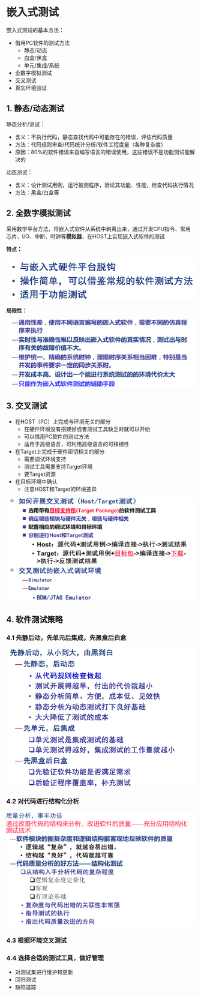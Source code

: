 # 嵌入式测试

嵌入式测试的基本方法：

- 借用PC软件的测试方法
  - 静态/动态
  - 白盒/黑盒
  - 单元/集成/系统
- 全数字模拟测试
- 交叉测试
- 真实环境验证

## 1. 静态/动态测试

静态分析/测试：

- 含义：不执行代码，静态查找代码中可能存在的错误，评估代码质量
- 方法：代码规则审查/代码统计分析/软件工程度量（各种复杂度）
- 原因：80%的软件错误来自编写语言的错误使用，这些错误不是功能测试能解决的

动态测试：

- 含义：设计测试用例，运行被测程序，验证其功能、性能，检查代码执行情况
- 方法：黑盒/白盒等

## 2. 全数字模拟测试

采用数学平台方法，将嵌入式软件从系统中剥离出来，通过开发CPU指令、常用芯片、I/O、中断、时钟等**模拟器**，在HOST上实现嵌入式软件的测试

**特点：**

![](img/24.png)

**局限性：**

![](img/25.png)

## 3. 交叉测试

- 在HOST（PC）上完成与环境无关的部分
  - 在硬件环境没有搭建好或者测试工具缺乏时就可以开始
  - 可以借用PC软件的测试方法
  - 适用于高级语言，可利用高级语言的可移植性
- 在Target上完成于硬件密切相关的部分
  - 需要调试环境支持
  - 测试工具需要支持Target环境
  - 要Target资源
- 在目标环境中确认
  - 注意HOST和Target的环境差异

![](img/26.png)

## 4. 软件测试策略

### 4.1 先静后动，先单元后集成，先黑盒后白盒

![](img/27.png)

### 4.2 对代码进行结构化分析

![](img/28.png)

### 4.3 根据环境交叉测试

### 4.4 选择合适的测试工具，做好管理

- 对测试集进行维护和更新
- 回归测试
- 缺陷追踪

